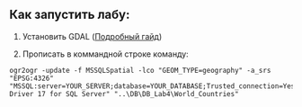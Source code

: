 ## Как запустить лабу:

1. Установить GDAL ([Подробный гайд](https://medium.com/@FMatz/installation-of-gdal-3-6-3-incl-oracle-spatial-oci-extension-and-python-3-9-under-windows-10-7c42d3250cd3))

2. Прописать в коммандной строке команду: 
```
ogr2ogr -update -f MSSQLSpatial -lco "GEOM_TYPE=geography" -a_srs "EPSG:4326" "MSSQL:server=YOUR_SERVER;database=YOUR_DATABASE;Trusted_connection=Yes;Driver=ODBC Driver 17 for SQL Server" "..\DB\DB_Lab4\World_Countries"
```
